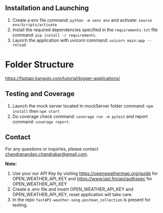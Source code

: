 ## Installation and Launching

1. Create a env file command: `python -m venv env` and activate: `source env/Scripts/activate`
2. Install the required dependencies specified in the `requirements.txt` file command: `pip install -r requirements`.
3. Launch the application with uvicorn command: `uvicorn main:app --reload`

# Folder Structure

https://fastapi.tiangolo.com/tutorial/bigger-applications/


## Testing and Coverage

1. Launch the mock server located in mockServer folder command: `npm install` then `npm start` 
2. Do coverage check command: `coverage run -m pytest` and report command: `coverage report`.

## Contact

For any questions or inquiries, please contact [chandranandan.chandrakar@gmail.com](mailto:chandranandan.chandrakar@gmail.com).

**Note:** 
1. Use your our API Key by visiting https://openweathermap.org/guide for OPEN_WEATHER_API_KEY and https://www.last.fm/api/authspec for OPEN_WEATHER_API_KEY
2. Create a .env file and insert OPEN_WEATHER_API_KEY and OPEN_WEATHER_API_KEY, reset application will take care.
3. In the repo `fastAPI-weather-song.postman_collection` is present for testing.